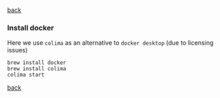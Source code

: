 [back](../README.md)
### Install docker
Here we use `colima` as an alternative to `docker desktop` (due to licensing issues)

```
brew install docker
brew install colima
colima start
```
[back](../README.md)
